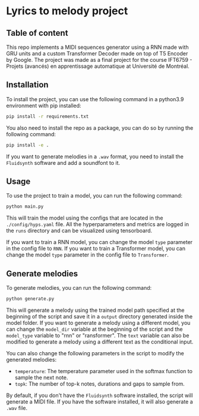 # Lyrics to melody project

## Table of content



This repo implements a MIDI sequences generator using a RNN made with GRU units and a custom Transformer Decoder made on top of T5 Encoder by Google. The project was made as a final project for the course IFT6759 - Projets (avancés) en apprentissage automatique at Université de Montréal.

## Installation

To install the project, you can use the following command in a python3.9 environment with pip installed:

```bash
pip install -r requirements.txt
```

You also need to install the repo as a package, you can do so by running the following command:

```bash
pip install -e .
```

If you want to generate melodies in a `.wav` format, you need to install the `Fluidsynth` software and add a soundfont to it. 

## Usage

To use the project to train a model, you can run the following command:

```bash
python main.py
```

This will train the model using the configs that are located in the `./config/hyps.yaml` file. All the hyperparameters and metrics are logged in the `runs` directory and can be visualized using tensorboard.

If you want to train a RNN model, you can change the model `type` parameter in the config file to `RNN`. If you want to train a Transformer model, you can change the model `type` parameter in the config file to `Transformer`.

## Generate melodies

To generate melodies, you can run the following command:

```bash
python generate.py
```

This will generate a melody using the trained model path specified at the beginning of the script and save it in a `output` directory generated inside the model folder. If you want to generate a melody using a different model, you can change the `model_dir` variable at the beginning of the script and the `model_type` variable to "rnn" or "ransformer". The `text` variable can also be modified to generate a melody using a different text as the conditional input.

You can also change the following parameters in the script to modify the generated melodies:

- `temperature`: The temperature parameter used in the softmax function to sample the next note.
- `topk`: The number of top-k notes, durations and gaps to sample from.

By default, if you don't have the `Fluidsynth` software installed, the script will generate a MIDI file. If you have the software installed, it will also generate a `.wav` file.
